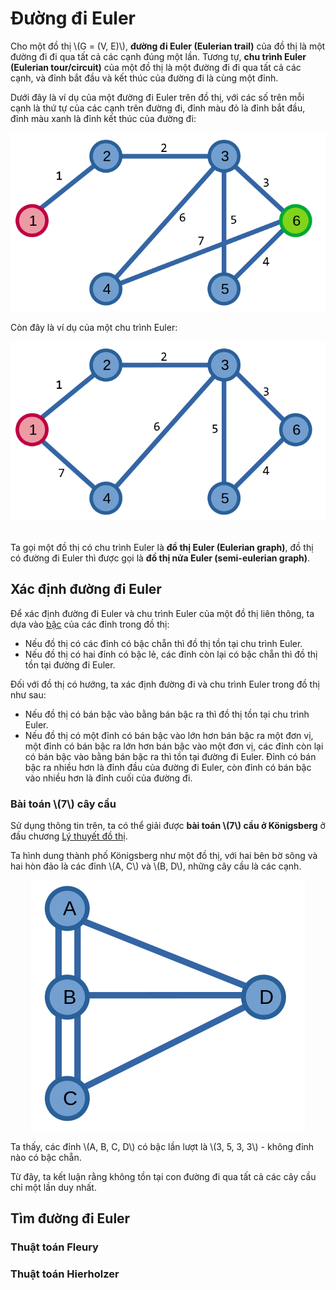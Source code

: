 # Đường đi Euler

Cho một đồ thị \\(G = (V, E)\\), **đường đi Euler (Eulerian trail)** của đồ thị là một đường đi đi qua tất cả các cạnh đúng một lần. Tương tự, **chu trình Euler (Eulerian tour/circuit)** của một đồ thị là một đường đi đi qua tất cả các cạnh, và đỉnh bắt đầu và kết thúc của đường đi là cùng một đỉnh.

Dưới đây là ví dụ của một đường đi Euler trên đồ thị, với các số trên mỗi cạnh là thứ tự của các cạnh trên đường đi, đỉnh màu đỏ là đỉnh bắt đầu, đỉnh màu xanh là đỉnh kết thúc của đường đi:

<center>
<img src="../images/eulerian_path.png" alt="Đường đi Euler"/>
</center>

Còn đây là ví dụ của một chu trình Euler:

<center>
<img src="../images/eulerian_tour.png" alt="Chu trình Euler"/>
</center>

<br>

Ta gọi một đồ thị có chu trình Euler là **đồ thị Euler (Eulerian graph)**, đồ thị có đường đi Euler thì được gọi là **đồ thị nửa Euler (semi-eulerian graph)**.

## Xác định đường đi Euler

Để xác định đường đi Euler và chu trình Euler của một đồ thị liên thông, ta dựa vào [bậc](overview.md#Đỉnh-kề-cạnh-liền-thuộc-đỉnh) của các đỉnh trong đồ thị: 
- Nếu đồ thị có các đỉnh có bậc chẵn thì đồ thị tồn tại chu trình Euler. 
- Nếu đồ thị có hai đỉnh có bậc lẻ, các đỉnh còn lại có bậc chẵn thì đồ thị tồn tại đường đi Euler. 

Đối với đồ thị có hướng, ta xác định đường đi và chu trình Euler trong đồ thị như sau:
- Nếu đồ thị có bán bậc vào bằng bán bậc ra thì đồ thị tồn tại chu trình Euler. 
- Nếu đồ thị có một đỉnh có bán bậc vào lớn hơn bán bậc ra một đơn vị, một đỉnh có bán bậc ra lớn hơn bán bậc vào một đơn vị, các đỉnh còn lại có bán bậc vào bằng bán bậc ra thì tồn tại đường đi Euler. Đỉnh có bán bậc ra nhiều hơn là đỉnh đầu của đường đi Euler, còn đỉnh có bán bậc vào nhiều hơn là đỉnh cuối của đường đi.

### Bài toán \\(7\\) cây cầu

Sử dụng thông tin trên, ta có thể giải được **bài toán \\(7\\) cầu ở Königsberg** ở đầu chương [Lý thuyết đồ thị](.).

Ta hình dung thành phố Königsberg như một đồ thị, với hai bên bờ sông và hai hòn đảo là các đỉnh \\(A, C\\) và \\(B, D\\), những cây cầu là các cạnh. 

<center>
<img src="../images/Konigsberg_graph.png" alt="Königsberg biểu diễn dưới dạng đồ thị"/>
</center>

Ta thấy, các đỉnh \\(A, B, C, D\\) có bậc lần lượt là \\(3, 5, 3, 3\\) - không đỉnh nào có bậc chẵn.

Từ đây, ta kết luận rằng không tồn tại con đường đi qua tất cả các cây cầu chỉ một lần duy nhất. 

## Tìm đường đi Euler

### Thuật toán Fleury

### Thuật toán Hierholzer